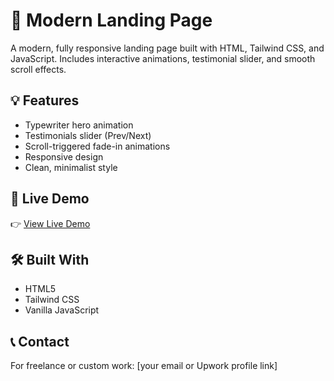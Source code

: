 # 🚀 Modern Landing Page

A modern, fully responsive landing page built with HTML, Tailwind CSS, and JavaScript. Includes interactive animations, testimonial slider, and smooth scroll effects.

## 💡 Features

- Typewriter hero animation
- Testimonials slider (Prev/Next)
- Scroll-triggered fade-in animations
- Responsive design
- Clean, minimalist style

## 🔗 Live Demo

👉 [View Live Demo](https://your-site-link.netlify.app)

## 🛠️ Built With

- HTML5
- Tailwind CSS
- Vanilla JavaScript

## 📞 Contact

For freelance or custom work: [your email or Upwork profile link]
